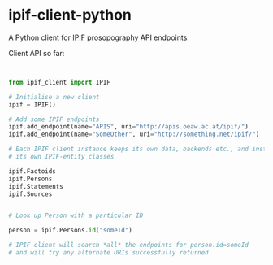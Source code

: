 ipif-client-python
==================

A Python client for [IPIF](https://github.com/GVogeler/prosopogrAPhI) prosopography API endpoints. 


Client API so far:

```python


from ipif_client import IPIF

# Initialise a new client
ipif = IPIF()

# Add some IPIF endpoints
ipif.add_endpoint(name="APIS", uri="http://apis.oeaw.ac.at/ipif/")
ipif.add_endpoint(name="SomeOther", uri="http://something.net/ipif/")

# Each IPIF client instance keeps its own data, backends etc., and instantiates
# its own IPIF-entity classes

ipif.Factoids
ipif.Persons
ipif.Statements
ipif.Sources


# Look up Person with a particular ID

person = ipif.Persons.id("someId")

# IPIF client will search *all* the endpoints for person.id=someId
# and will try any alternate URIs successfully returned 

```